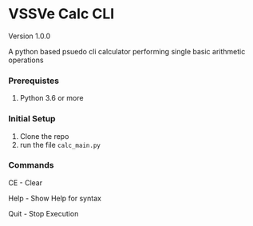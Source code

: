 # VSSVe Calc CLI

Version 1.0.0

A python based psuedo cli calculator performing single basic arithmetic operations

### Prerequistes

1. Python 3.6 or more

### Initial Setup

1. Clone the repo
2. run the file ```calc_main.py```

### Commands

CE - Clear

Help - Show Help for syntax

Quit - Stop Execution
